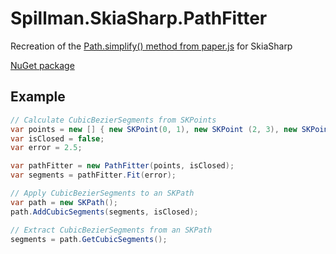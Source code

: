 # Spillman.SkiaSharp.PathFitter

Recreation of the [Path.simplify() method from paper.js](http://paperjs.org/examples/path-simplification/) for SkiaSharp

[NuGet package](https://www.nuget.org/packages/Spillman.SkiaSharp.PathFitter)

## Example
```cs
// Calculate CubicBezierSegments from SKPoints
var points = new [] { new SKPoint(0, 1), new SKPoint (2, 3), new SKPoint(4, 5) };
var isClosed = false;
var error = 2.5;

var pathFitter = new PathFitter(points, isClosed);
var segments = pathFitter.Fit(error);

// Apply CubicBezierSegments to an SKPath
var path = new SKPath();
path.AddCubicSegments(segments, isClosed);

// Extract CubicBezierSegments from an SKPath
segments = path.GetCubicSegments();
```
